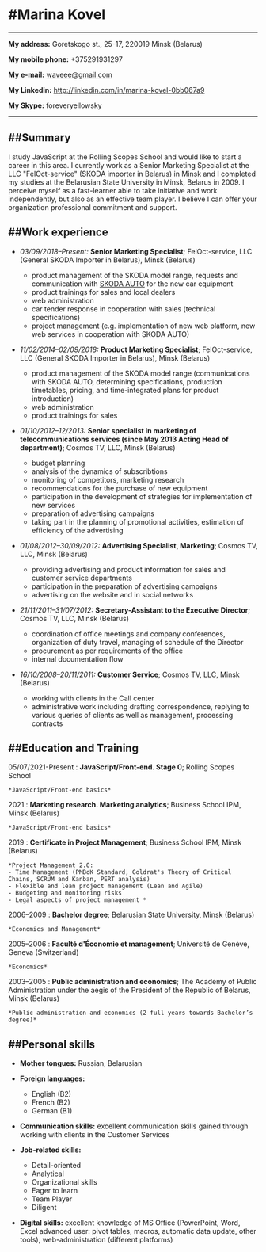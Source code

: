 #Marina Kovel
============


------------------     -------------------------------------------------------
**My address:**                        Goretskogo st., 25-17, 220019 Minsk (Belarus)

**My mobile phone:**                   +375291931297

**My e-mail:**                         waveee@gmail.com 

**My Linkedin:**                       http://linkedin.com/in/marina-kovel-0bb067a9 

**My Skype:**                          foreveryellowsky 

-------------------     ------------------------------------------------------

##Summary
--------
I study JavaScript at the Rolling Scopes School and would like to start a career in this area. I currently work as a Senior Marketing Specialist at the LLC "FelOct-service" (SKODA importer in Belarus) in Minsk and I completed my studies at the Belarusian State University in Minsk, Belarus in 2009. I perceive myself as a fast-learner able to take initiative and work independently, but also as an effective team player. I believe I can offer your organization professional commitment and support.

##Work experience
--------

- *03/09/2018–Present:* 
**Senior Marketing Specialist**; FelOct-service, LLC (General SKODA Importer in Belarus), Minsk (Belarus)

    - product management of the SKODA model range, requests and communication with [SKODA AUTO](https://www.skoda-auto.com/) for the new car equipment
    - product trainings for sales and local dealers
    - web administration
    - car tender response in cooperation with sales (technical specifications) 
    - project management (e.g. implementation of new web platform, new web services in cooperation with SKODA AUTO)


- *11/02/2014–02/09/2018:*
**Product Marketing Specialist**; FelOct-service, LLC (General SKODA Importer in Belarus), Minsk (Belarus)

    - product management of the SKODA model range (communications with SKODA AUTO, determining specifications, production timetables, pricing, and time-integrated plans for product introduction)
    - web administration
    - product trainings for sales
     
    
- *01/10/2012–12/2013:*
**Senior specialist in marketing of telecommunications services (since May 2013 Acting Head of department)**; Cosmos TV, LLC, Minsk (Belarus)

    - budget planning 
    - analysis of the dynamics of subscribtions 
    - monitoring of competitors, marketing research
    - recommendations for the purchase of new equipment
    - participation in the development of strategies for implementation of new services
    - preparation of advertising campaigns
    - taking part in the planning of promotional activities, estimation of efficiency of the advertising
    
- *01/08/2012–30/09/2012:*
**Advertising Specialist, Marketing**; Cosmos TV, LLC, Minsk (Belarus)

    - providing advertising and product information for sales and customer service departments 
    - participation in the preparation of advertising campaigns 
    - advertising on the website and in social networks
    
- *21/11/2011–31/07/2012:*
**Secretary-Assistant to the Executive Director**; Cosmos TV, LLC, Minsk (Belarus)

    - coordination of office meetings and company conferences, organization of duty travel, managing of schedule of the Director 
    - procurement as per requirements of the office 
    - internal documentation flow
    
- *16/10/2008–20/11/2011:*
**Customer Service**; Cosmos TV, LLC, Minsk (Belarus)

    - working with clients in the Call center
    - administrative work including drafting correspondence, replying to various queries of clients as well as management, processing contracts

##Education and Training
----------------------

05/07/2021-Present
:   **JavaScript/Front-end. Stage 0**; Rolling Scopes School

    *JavaScript/Front-end basics*
    
2021
:   **Marketing research. Marketing analytics**; Business School IPM, Minsk (Belarus)

    *JavaScript/Front-end basics*
    
2019
:   **Certificate in Project Management**; Business School IPM, Minsk (Belarus)

    *Project Management 2.0:
    - Time Management (PMBoK Standard, Goldrat's Theory of Critical Chains, SCRUM and Kanban, PERT analysis)
    - Flexible and lean project management (Lean and Agile) 
    - Budgeting and monitoring risks
    - Legal aspects of project management *
    
2006–2009
:   **Bachelor degree**; Belarusian State University, Minsk (Belarus)

    *Economics and Management*
    
2005–2006
:   **Faculté d'Économie et management**; Université de Genève, Geneva (Switzerland)

    *Economics*
    
2003–2005
:   **Public administration and economics**; The Academy of Public Administration under the aegis of the President of the Republic of Belarus, Minsk (Belarus)

    *Public administration and economics (2 full years towards Bachelor’s degree)*
     

##Personal skills
-------------------

* **Mother tongues:** Russian, Belarusian

* **Foreign languages:**
    * English (B2)
    * French (B2)
    * German (B1)
    
* **Communication skills:** excellent communication skills gained through working with clients in the Customer Services
* **Job-related skills:** 
    * Detail-oriented
    * Analytical
    * Organizational skills 
    * Eager to learn
    * Team Player
    * Diligent

*  **Digital skills:** excellent knowledge of MS Office (PowerPoint, Word, Excel advanced user: pivot tables, macros, automatic data update, other tools), web-administration (different platforms)